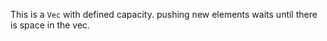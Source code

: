 
This is a `Vec` with defined capacity. pushing new elements waits until there is space in the vec.
